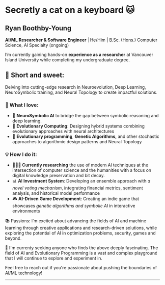 # Secretly a cat on a keyboard 🐱

## Ryan Boothby-Young
**AI/ML Researcher & Software Engineer** | He/Him | B.Sc. (Hons.) Computer Science, AI Specialty (ongoing)

I’m currently gaining hands-on **experience as a researcher** at Vancouver Island University while completing my undergraduate degree.

## 🍰 Short and sweet:
Delving into cutting-edge research in Neuroevolution, Deep Learning, NeuroSymbolic training, and Neural Topology to create impactful solutions. 

### 🌟 What I love:
- 🧠  **NeuroSymbolic AI** to bridge the gap between symbolic reasoning and deep learning.
- 🧬 **Evolutionary Computing**: Designing hybrid systems combining evolutionary approaches with neural architectures
- 🔬 **Evolutionary programming**, **Genetic Algorithms**, and other stochastic approaches to algorithmic design patterns and Neural Topology

### 💡 How I do it:
- 👨🏼‍🔬 **Currently researching** the use of modern AI techniques at the intersection of computer science and the humanities with a focus on digital knowledge preservation and bit decay.
- 📊 **AI Investment System**: Developing an ensemble approach with _a novel voting mechanism_, integrating financial metrics, sentiment analysis, and historical model performance
- 🎮 **AI-Driven Game Development**: Creating an indie game that showcases _genetic algorithms and symbolic AI_ in interactive environments

📚 Passions:
I’m excited about advancing the fields of AI and machine learning through creative applications and research-driven solutions, while exploring the potential of AI in optimization problems, security, games and beyond.

🤔 I'm currenty seeking anyone who finds the above deeply fascinating. 
The field of AI and Evolutionary Programming is a vast and complex playground that I will continue to explore and experiment in. 

Feel free to reach out if you're passionate about pushing the boundaries of AI/ML technology!


 ---
 

